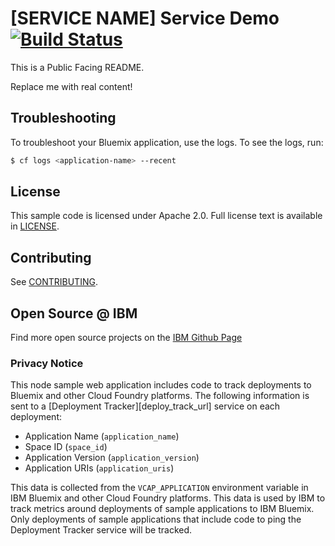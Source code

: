 # [SERVICE NAME] Service Demo [![Build Status](https://travis.innovate.ibm.com/watson-developer-cloud/demo-boilerplate-nodejs.svg?token=ouxuNEZVg24FqsCxcPYL)](https://travis.innovate.ibm.com/watson-developer-cloud/demo-boilerplate-nodejs)

This is a Public Facing README.

Replace me with real content!

## Troubleshooting

To troubleshoot your Bluemix application, use the logs. To see the logs, run:

  ```sh
  $ cf logs <application-name> --recent
  ```

## License

  This sample code is licensed under Apache 2.0. Full license text is available in [LICENSE](LICENSE).

## Contributing

  See [CONTRIBUTING](CONTRIBUTING.md).

## Open Source @ IBM

  Find more open source projects on the [IBM Github Page](http://ibm.github.io/)

### Privacy Notice

This node sample web application includes code to track deployments to Bluemix and other Cloud Foundry platforms. The following information is sent to a [Deployment Tracker][deploy_track_url] service on each deployment:

* Application Name (`application_name`)
* Space ID (`space_id`)
* Application Version (`application_version`)
* Application URIs (`application_uris`)

This data is collected from the `VCAP_APPLICATION` environment variable in IBM Bluemix and other Cloud Foundry platforms. This data is used by IBM to track metrics around deployments of sample applications to IBM Bluemix. Only deployments of sample applications that include code to ping the Deployment Tracker service will be tracked.